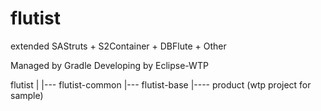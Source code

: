 # flutist
extended SAStruts + S2Container + DBFlute + Other

Managed by Gradle
Developing by Eclipse-WTP

flutist
 |
 |--- flutist-common
       |--- flutist-base
              |---- product (wtp project for sample)
